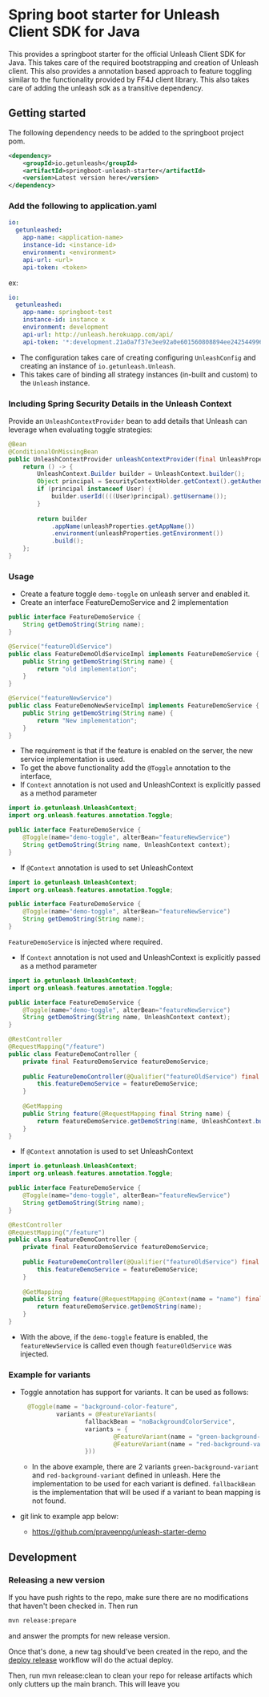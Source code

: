 # Spring boot starter for Unleash Client SDK for Java
This provides a springboot starter for the official Unleash Client SDK for Java. 
This takes care of the required bootstrapping and creation of Unleash client. This also 
provides a annotation based approach to feature toggling similar to the functionality provided
by FF4J client library. This also takes care of adding the unleash sdk as a transitive
dependency.

## Getting started
The following dependency needs to be added to the springboot project pom.

```xml
<dependency>
    <groupId>io.getunleash</groupId>
    <artifactId>springboot-unleash-starter</artifactId>
    <version>Latest version here</version>
</dependency>
```

### Add the following to application.yaml
```yaml
io:
  getunleashed:
    app-name: <application-name>
    instance-id: <instance-id>
    environment: <environment>
    api-url: <url>
    api-token: <token>
```
ex:
```yaml
io:
  getunleashed:
    app-name: springboot-test
    instance-id: instance x
    environment: development
    api-url: http://unleash.herokuapp.com/api/
    api-token: '*:development.21a0a7f37e3ee92a0e601560808894ee242544996cdsdsdefgsfgdf'
```
- The configuration takes care of creating configuring `UnleashConfig` and creating an instance of `io.getunleash.Unleash`.
- This takes care of binding all strategy instances (in-built and custom) to the `Unleash` instance.

### Including Spring Security Details in the Unleash Context
Provide an `UnleashContextProvider` bean to add details that Unleash can leverage when evaluating toggle strategies:
```java
@Bean
@ConditionalOnMissingBean
public UnleashContextProvider unleashContextProvider(final UnleashProperties unleashProperties) {
    return () -> {
        UnleashContext.Builder builder = UnleashContext.builder();
        Object principal = SecurityContextHolder.getContext().getAuthentication().getPrincipal();
        if (principal instanceof User) {
            builder.userId((((User)principal).getUsername());
        }
        
        return builder
            .appName(unleashProperties.getAppName())
            .environment(unleashProperties.getEnvironment())
            .build();
    };
}
```

### Usage
- Create a feature toggle `demo-toggle` on unleash server and enabled it.
- Create an interface FeatureDemoService and 2 implementation
```java
public interface FeatureDemoService {
    String getDemoString(String name);
}
```
```java
@Service("featureOldService")
public class FeatureDemoOldServiceImpl implements FeatureDemoService {
    public String getDemoString(String name) {
        return "old implementation";
    }
}
```
```java
@Service("featureNewService")
public class FeatureDemoNewServiceImpl implements FeatureDemoService {
    public String getDemoString(String name) {
        return "New implementation";
    }
}
```
- The requirement is that if the feature is enabled on the server, the new service implementation is used.
- To get the above functionality add the `@Toggle` annotation to the interface,
- If `Context` annotation is not used and UnleashContext is explicitly passed as a method parameter
```java
import io.getunleash.UnleashContext;
import org.unleash.features.annotation.Toggle;

public interface FeatureDemoService {
    @Toggle(name="demo-toggle", alterBean="featureNewService")
    String getDemoString(String name, UnleashContext context);
}
```
- If `@Context` annotation is used to set UnleashContext
```java
import io.getunleash.UnleashContext;
import org.unleash.features.annotation.Toggle;

public interface FeatureDemoService {
    @Toggle(name="demo-toggle", alterBean="featureNewService")
    String getDemoString(String name);
}
```
`FeatureDemoService` is injected where required.
- If `Context` annotation is not used and UnleashContext is explicitly passed as a method parameter
```java
import io.getunleash.UnleashContext;
import org.unleash.features.annotation.Toggle;

public interface FeatureDemoService {
    @Toggle(name="demo-toggle", alterBean="featureNewService")
    String getDemoString(String name, UnleashContext context);
}
```
```java
@RestController
@RequestMapping("/feature")
public class FeatureDemoController {
    private final FeatureDemoService featureDemoService;
    
    public FeatureDemoController(@Qualifier("featureOldService") final FeatureDemoService featureDemoService) {
        this.featureDemoService = featureDemoService;
    }
    
    @GetMapping
    public String feature(@RequestMapping final String name) {
        return featureDemoService.getDemoString(name, UnleashContext.builder().addProperty("name", name).build());
    }
}
```
- If `@Context` annotation is used to set UnleashContext
```java
import io.getunleash.UnleashContext;
import org.unleash.features.annotation.Toggle;

public interface FeatureDemoService {
    @Toggle(name="demo-toggle", alterBean="featureNewService")
    String getDemoString(String name);
}
```
```java
@RestController
@RequestMapping("/feature")
public class FeatureDemoController {
    private final FeatureDemoService featureDemoService;
    
    public FeatureDemoController(@Qualifier("featureOldService") final FeatureDemoService featureDemoService) {
        this.featureDemoService = featureDemoService;
    }
    
    @GetMapping
    public String feature(@RequestMapping @Context(name = "name") final String name) {
        return featureDemoService.getDemoString(name);
    }
}
```

- With the above, if the `demo-toggle` feature is enabled, the `featureNewService` is called even though `featureOldService` was injected.

### Example for variants
- Toggle annotation has support for variants. It can be used as follows:
  ```java
    @Toggle(name = "background-color-feature",
            variants = @FeatureVariants(
                    fallbackBean = "noBackgroundColorService",
                    variants = {
                            @FeatureVariant(name = "green-background-variant", variantBean = "greenBackgroundColorService"),
                            @FeatureVariant(name = "red-background-variant", variantBean = "redBackgroundColorService")
                    }))
  ```
  - In the above example, there are 2 variants `green-background-variant` and `red-background-variant` defined in unleash. Here the implementation to be used for each variant is defined. `fallbackBean` is the implementation that will be used if a variant to bean mapping is not found.
    


- git link to example app below:
  - https://github.com/praveenpg/unleash-starter-demo


## Development

### Releasing a new version

If you have push rights to the repo, make sure there are no modifications that haven't been checked in. Then run
```bash
mvn release:prepare
```
and answer the prompts for new release version. 

Once that's done, a new tag should've been created in the repo, and the [deploy release](./.github/workflows/deploy-release.yml) workflow will do the actual deploy.

Then, run mvn release:clean to clean your repo for release artifacts which only clutters up the main branch. This will leave you 
